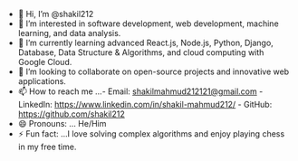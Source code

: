 - 👋 Hi, I’m @shakil212
- 👀 I’m interested in software development, web development, machine learning, and data analysis.  
- 🌱 I’m currently learning advanced React.js, Node.js, Python, Django, Database, Data Structure & Algorithms, and cloud computing with Google Cloud.  
- 💞️ I’m looking to collaborate on open-source projects and innovative web applications. 
- 📫 How to reach me ...- Email: shakilmahmud212121@gmail.com
                        - LinkedIn: https://www.linkedin.com/in/shakil-mahmud212/
                        - GitHub: https://github.com/shakil212 
- 😄 Pronouns: ... He/Him
- ⚡ Fun fact: ...I love solving complex algorithms and enjoy playing chess in my free time.

<!---
shakil212/shakil212 is a ✨ special ✨ repository because its `README.md` (this file) appears on your GitHub profile.
You can click the Preview link to take a look at your changes.
--->

